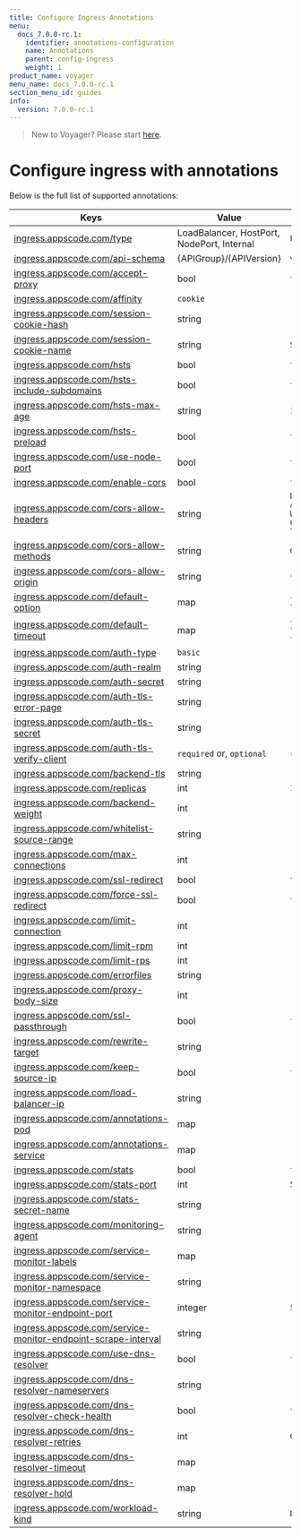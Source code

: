 ```yaml
---
title: Configure Ingress Annotations
menu:
  docs_7.0.0-rc.1:
    identifier: annotations-configuration
    name: Annotations
    parent: config-ingress
    weight: 1
product_name: voyager
menu_name: docs_7.0.0-rc.1
section_menu_id: guides
info:
  version: 7.0.0-rc.1
---
```


> New to Voyager? Please start [here](/docs/7.0.0-rc.1/concepts/overview).

# Configure ingress with annotations

Below is the full list of supported annotations:

|  Keys  |   Value   |  Default |
|--------|-----------|----------|
| [ingress.appscode.com/type](/docs/7.0.0-rc.1/concepts/README) | LoadBalancer, HostPort, NodePort, Internal | `LoadBalancer` |
| [ingress.appscode.com/api-schema](/docs/7.0.0-rc.1/concepts/overview) | {APIGroup}/{APIVersion} | `voyager.appscode.com/v1beta1` |
| [ingress.appscode.com/accept-proxy](/docs/7.0.0-rc.1/guides/ingress/configuration/accept-proxy) | bool | `false` |
| [ingress.appscode.com/affinity](/docs/7.0.0-rc.1/guides/ingress/http/sticky-session) | `cookie` | |
| [ingress.appscode.com/session-cookie-hash](/docs/7.0.0-rc.1/guides/ingress/http/sticky-session) | string | |
| [ingress.appscode.com/session-cookie-name](/docs/7.0.0-rc.1/guides/ingress/http/sticky-session) | string | `SERVERID` |
| [ingress.appscode.com/hsts](/docs/7.0.0-rc.1/guides/ingress/http/hsts) | bool | `true` |
| [ingress.appscode.com/hsts-include-subdomains](/docs/7.0.0-rc.1/guides/ingress/http/hsts) | bool | `false` |
| [ingress.appscode.com/hsts-max-age](/docs/7.0.0-rc.1/guides/ingress/http/hsts) | string | `15768000` |
| [ingress.appscode.com/hsts-preload](/docs/7.0.0-rc.1/guides/ingress/http/hsts) | bool | `false` |
| [ingress.appscode.com/use-node-port](/docs/7.0.0-rc.1/concepts/ingress-types/nodeport) | bool | `false` |
| [ingress.appscode.com/enable-cors](/docs/7.0.0-rc.1/guides/ingress/http/cors) | bool | `false` |
| [ingress.appscode.com/cors-allow-headers](/docs/7.0.0-rc.1/guides/ingress/http/cors) | string | `DNT,X-CustomHeader,Keep-Alive,User-Agent,X-Requested-With,If-Modified-Since,Cache-Control,Content-Type,Authorization` |
| [ingress.appscode.com/cors-allow-methods](/docs/7.0.0-rc.1/guides/ingress/http/cors) | string | `GET,PUT,POST,DELETE,PATCH,OPTIONS` |
| [ingress.appscode.com/cors-allow-origin](/docs/7.0.0-rc.1/guides/ingress/http/cors) | string | `*` |
| [ingress.appscode.com/default-option](/docs/7.0.0-rc.1/guides/ingress/configuration/default-options) | map | `{"http-server-close": "true", "dontlognull": "true"}` |
| [ingress.appscode.com/default-timeout](/docs/7.0.0-rc.1/guides/ingress/configuration/default-timeouts) | map | `{"connect": "50s", "server": "50s", "client": "50s", "client-fin": "50s", "tunnel": "50s"}` |
| [ingress.appscode.com/auth-type](/docs/7.0.0-rc.1/guides/ingress/security/basic-auth) | `basic` | |
| [ingress.appscode.com/auth-realm](/docs/7.0.0-rc.1/guides/ingress/security/basic-auth) | string | |
| [ingress.appscode.com/auth-secret](/docs/7.0.0-rc.1/guides/ingress/security/basic-auth) | string | |
| [ingress.appscode.com/auth-tls-error-page](/docs/7.0.0-rc.1/guides/ingress/security/tls-auth) | string | |
| [ingress.appscode.com/auth-tls-secret](/docs/7.0.0-rc.1/guides/ingress/security/tls-auth) | string | |
| [ingress.appscode.com/auth-tls-verify-client](/docs/7.0.0-rc.1/guides/ingress/security/tls-auth) | `required` or, `optional` | `required` |
| [ingress.appscode.com/backend-tls](/docs/7.0.0-rc.1/guides/ingress/tls/backend-tls) | string | |
| [ingress.appscode.com/replicas](/docs/7.0.0-rc.1/guides/ingress/scaling) | int | `1` |
| [ingress.appscode.com/backend-weight](/docs/7.0.0-rc.1/guides/ingress/http/blue-green-deployment) | int | |
| [ingress.appscode.com/whitelist-source-range](/docs/7.0.0-rc.1/guides/ingress/configuration/whitelist) | string | |
| [ingress.appscode.com/max-connections](/docs/7.0.0-rc.1/guides/ingress/configuration/max-connections) | int | |
| [ingress.appscode.com/ssl-redirect](/docs/7.0.0-rc.1/guides/ingress/configuration/ssl-redirect) | bool | `true` |
| [ingress.appscode.com/force-ssl-redirect](/docs/7.0.0-rc.1/guides/ingress/configuration/ssl-redirect) | bool | `false` |
| [ingress.appscode.com/limit-connection](/docs/7.0.0-rc.1/guides/ingress/configuration/rate-limit) | int | |
| [ingress.appscode.com/limit-rpm](/docs/7.0.0-rc.1/guides/ingress/configuration/rate-limit) | int | |
| [ingress.appscode.com/limit-rps](/docs/7.0.0-rc.1/guides/ingress/configuration/rate-limit) | int | |
| [ingress.appscode.com/errorfiles](/docs/7.0.0-rc.1/guides/ingress/configuration/error-files) | string | |
| [ingress.appscode.com/proxy-body-size](/docs/7.0.0-rc.1/guides/ingress/configuration/body-size) | int | |
| [ingress.appscode.com/ssl-passthrough](/docs/7.0.0-rc.1/guides/ingress/configuration/ssl-passthrough) | bool | `false` |
| [ingress.appscode.com/rewrite-target](/docs/7.0.0-rc.1/guides/ingress/configuration/rewrite-target) | string | |
| [ingress.appscode.com/keep-source-ip](/docs/7.0.0-rc.1/guides/ingress/configuration/keep-source-ip) | bool | `false` |
| [ingress.appscode.com/load-balancer-ip](/docs/7.0.0-rc.1/guides/ingress/configuration/loadbalancer-ip) | string | |
| [ingress.appscode.com/annotations-pod](/docs/7.0.0-rc.1/guides/ingress/configuration/pod-annotations) | map | |
| [ingress.appscode.com/annotations-service](/docs/7.0.0-rc.1/guides/ingress/configuration/service-annotations) | map | |
| [ingress.appscode.com/stats](/docs/7.0.0-rc.1/guides/ingress/monitoring/haproxy-stats) | bool | `false` |
| [ingress.appscode.com/stats-port](/docs/7.0.0-rc.1/guides/ingress/monitoring/haproxy-stats) | int | `56789` |
| [ingress.appscode.com/stats-secret-name](/docs/7.0.0-rc.1/guides/ingress/monitoring/haproxy-stats) | string | |
| [ingress.appscode.com/monitoring-agent](/docs/7.0.0-rc.1/guides/ingress/monitoring/using-coreos-prometheus-operator) | string  |         |
| [ingress.appscode.com/service-monitor-labels](/docs/7.0.0-rc.1/guides/ingress/monitoring/using-coreos-prometheus-operator) | map     |         |
| [ingress.appscode.com/service-monitor-namespace](/docs/7.0.0-rc.1/guides/ingress/monitoring/using-coreos-prometheus-operator) | string  |         |
| [ingress.appscode.com/service-monitor-endpoint-port](/docs/7.0.0-rc.1/guides/ingress/monitoring/using-coreos-prometheus-operator) | integer | 56790   |
| [ingress.appscode.com/service-monitor-endpoint-scrape-interval](/docs/7.0.0-rc.1/guides/ingress/monitoring/using-coreos-prometheus-operator) | string  |         |
| [ingress.appscode.com/use-dns-resolver](/docs/7.0.0-rc.1/guides/ingress/http/external-svc#using-external-domain) | bool | `false` |
| [ingress.appscode.com/dns-resolver-nameservers](/docs/7.0.0-rc.1/guides/ingress/http/external-svc#using-external-domain) | string | |
| [ingress.appscode.com/dns-resolver-check-health](/docs/7.0.0-rc.1/guides/ingress/http/external-svc#using-external-domain) | bool | `true` |
| [ingress.appscode.com/dns-resolver-retries](/docs/7.0.0-rc.1/guides/ingress/http/external-svc#using-external-domain) | int | `0` |
| [ingress.appscode.com/dns-resolver-timeout](/docs/7.0.0-rc.1/guides/ingress/http/external-svc#using-external-domain) | map | |
| [ingress.appscode.com/dns-resolver-hold](/docs/7.0.0-rc.1/guides/ingress/http/external-svc#using-external-domain) | map | |
| [ingress.appscode.com/workload-kind](/docs/7.0.0-rc.1/guides/ingress/pod-placement#choosing-workload-kind) | string | `Deployment` |
